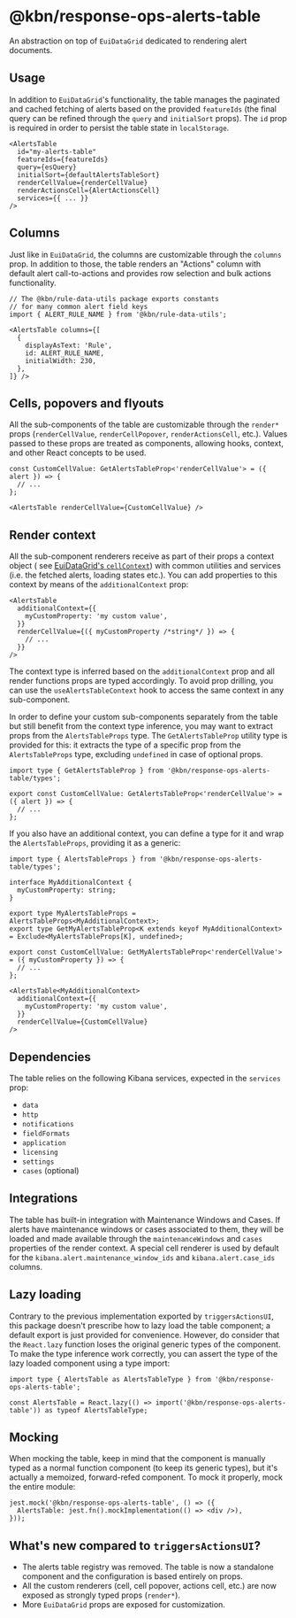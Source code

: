 # @kbn/response-ops-alerts-table

An abstraction on top of `EuiDataGrid` dedicated to rendering alert documents.

## Usage

In addition to `EuiDataGrid`'s functionality, the table manages the paginated and cached fetching of alerts based on the
provided `featureIds` (the final query can be refined through the `query` and `initialSort` props). The `id` prop is
required in order to persist the table state in `localStorage`.

```tsx
<AlertsTable
  id="my-alerts-table"
  featureIds={featureIds}
  query={esQuery}
  initialSort={defaultAlertsTableSort}
  renderCellValue={renderCellValue}
  renderActionsCell={AlertActionsCell}
  services={{ ... }}
/>
```

## Columns

Just like in `EuiDataGrid`, the columns are customizable through the `columns` prop. In addition to those, the table
renders an "Actions" column with default alert call-to-actions and provides row selection and bulk actions
functionality.

```tsx
// The @kbn/rule-data-utils package exports constants
// for many common alert field keys
import { ALERT_RULE_NAME } from '@kbn/rule-data-utils';

<AlertsTable columns={[
  {
    displayAsText: 'Rule',
    id: ALERT_RULE_NAME,
    initialWidth: 230,
  },
]} />
```

## Cells, popovers and flyouts

All the sub-components of the table are customizable through the `render*`
props (`renderCellValue`, `renderCellPopover`, `renderActionsCell`, etc.). Values passed to these props are treated as
components, allowing hooks, context, and other React concepts to be used.

```tsx
const CustomCellValue: GetAlertsTableProp<'renderCellValue'> = ({ alert }) => {
  // ...
};

<AlertsTable renderCellValue={CustomCellValue} />
```

## Render context

All the sub-component renderers receive as part of their props a context object (
see [EuiDataGrid's `cellContext`](https://eui.elastic.co/#/tabular-content/data-grid-cells-popovers%23cell-context))
with common utilities and services (i.e. the fetched alerts, loading states etc.).
You can add properties to this context by means of the `additionalContext` prop:

```tsx
<AlertsTable
  additionalContext={{
    myCustomProperty: 'my custom value',
  }}
  renderCellValue={({ myCustomProperty /*string*/ }) => {
    // ...
  }}
/>
```

The context type is inferred based on the `additionalContext` prop and all render functions props are typed accordingly.
To avoid prop drilling, you can use the `useAlertsTableContext` hook to access the same context in any sub-component.

In order to define your custom sub-components separately from the table but still benefit from the context type
inference, you may want to extract props from the `AlertsTableProps` type. The `GetAlertsTableProp` utility type is
provided for this: it extracts the type of a specific prop from the `AlertsTableProps` type, excluding `undefined` in
case of optional props.

```tsx
import type { GetAlertsTableProp } from '@kbn/response-ops-alerts-table/types';

export const CustomCellValue: GetAlertsTableProp<'renderCellValue'> = ({ alert }) => {
  // ...
};
```

If you also have an additional context, you can define a type for it and wrap the `AlertsTableProps`, providing it as a
generic:

```tsx
import type { AlertsTableProps } from '@kbn/response-ops-alerts-table/types';

interface MyAdditionalContext {
  myCustomProperty: string;
}

export type MyAlertsTableProps = AlertsTableProps<MyAdditionalContext>;
export type GetMyAlertsTableProp<K extends keyof MyAdditionalContext> = Exclude<MyAlertsTableProps[K], undefined>;

export const CustomCellValue: GetMyAlertsTableProp<'renderCellValue'> = ({ myCustomProperty }) => {
  // ...
};

<AlertsTable<MyAdditionalContext>
  additionalContext={{
    myCustomProperty: 'my custom value',
  }}
  renderCellValue={CustomCellValue}
/>
```

## Dependencies

The table relies on the following Kibana services, expected in the `services` prop:

- `data`
- `http`
- `notifications`
- `fieldFormats`
- `application`
- `licensing`
- `settings`
- `cases` (optional)

## Integrations

The table has built-in integration with Maintenance Windows and Cases. If alerts have maintenance windows or cases
associated to them, they will be loaded and made available through the `maintenanceWindows` and `cases` properties of
the
render context.
A special cell renderer is used by default for the `kibana.alert.maintenance_window_ids` and `kibana.alert.case_ids`
columns.

## Lazy loading

Contrary to the previous implementation exported by `triggersActionsUI`, this package doesn't prescribe how to lazy load
the table component; a default export is just provided for convenience. However, do consider that
the `React.lazy` function loses the original generic types of the component. To make the type inference work correctly,
you can assert the type of the lazy loaded component using a type import:

```tsx
import type { AlertsTable as AlertsTableType } from '@kbn/response-ops-alerts-table';

const AlertsTable = React.lazy(() => import('@kbn/response-ops-alerts-table')) as typeof AlertsTableType;
```

## Mocking

When mocking the table, keep in mind that the component is manually typed as a normal function component (to keep its
generic types), but it's actually a memoized, forward-refed component. To mock it properly, mock the entire module:

```tsx
jest.mock('@kbn/response-ops-alerts-table', () => ({
  AlertsTable: jest.fn().mockImplementation(() => <div />),
}));
```

## What's new compared to `triggersActionsUI`?

- The alerts table registry was removed. The table is now a standalone component and the configuration is based entirely
  on props.
- All the custom renderers (cell, cell popover, actions cell, etc.) are now exposed as strongly typed props (`render*`).
- More `EuiDataGrid` props are exposed for customization.
